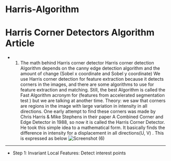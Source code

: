 # Harris-Algorithm
# Harris Corner Detectors Algorithm Article
* 1. The math behind Harris corner detector 
Harris corner detection Algorithm depends on the canny edge detection algorithm and the amount of change (Sobel x coordinate and Sobel y coordinate) 
We use Harris corner detection for feature extraction because it detects corners in the images, and there are some algorithms to use for feature extraction and matching. Still, the best Algorithm is called the Fast Algorithm acronym for (features from accelerated segmentation test ) but we are talking at another time.
Theory: we saw that corners are regions in the image with large variation in intensity in all directions. One early attempt to find these corners was made by Chris Harris & Mike Stephens in their paper A Combined Corner and Edge Detector in 1988, so now it is called the Harris Corner Detector. He took this simple idea to a mathematical form. It basically finds the difference in intensity for a displacement in all directions(U, V) . This is expressed as below
![Screenshot (6)](https://github.com/Alhousainy23/Harris-Algorithm/assets/125814743/5807cb3d-40bf-4115-8e33-646ac9c15331)
-----------------------------------------------------------------------------------------------------------------------------------------------------------------
* Step 1: Invariant Local Features: Detect interest points
  

